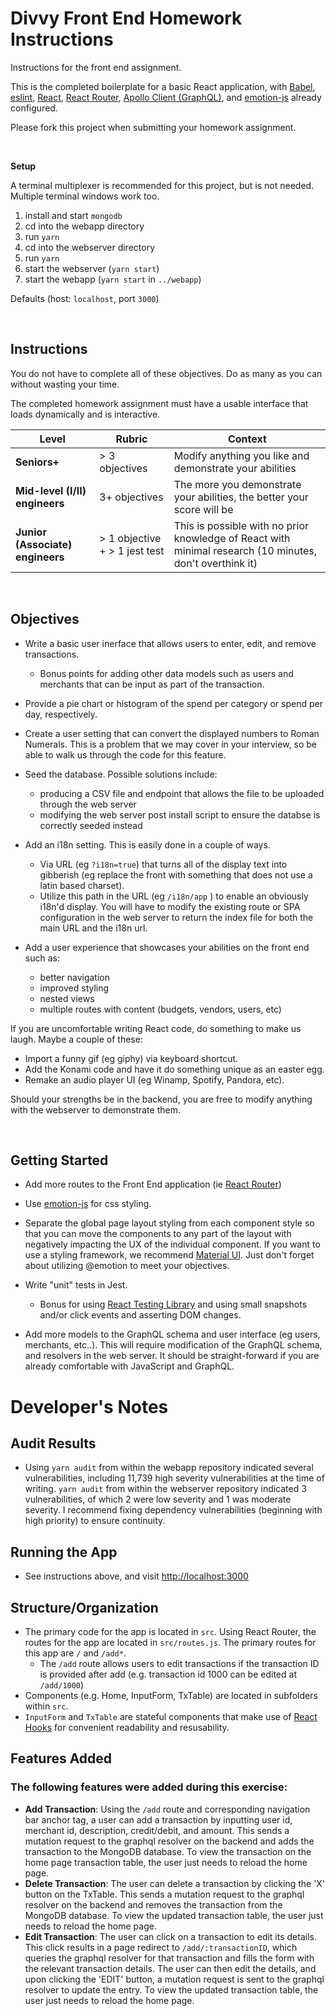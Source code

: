 # Divvy Front End Homework Instructions

Instructions for the front end assignment.

This is the completed boilerplate for a basic React application, with
[Babel](https://babeljs.io/),
[eslint](https://eslint.org/),
[React](https://reactjs.org/),
[React Router](https://github.com/ReactTraining/react-router),
[Apollo Client (GraphQL)](https://www.apollographql.com/), and
[emotion-js](https://github.com/emotion-js/emotion) already configured.

Please fork this project when submitting your homework assignment.

<br />

**Setup**

A terminal multiplexer is recommended for this project, but is not needed. Multiple terminal windows work too.

  1. install and start `mongodb`
  2. cd into the webapp directory
  3. run `yarn`
  4. cd into the webserver directory
  5. run `yarn`
  6. start the webserver (`yarn start`)
  7. start the webapp (`yarn start` in `../webapp`)


Defaults (host: `localhost`, port `3000`)

<br />

## Instructions

You do not have to complete all of these objectives. Do as many as you can without wasting your time.

The completed homework assignment must have a usable interface that loads dynamically and is interactive.


| Level                            | Rubric                        | Context                                                                                                  |
| -------------------------------- | ----------------------------- | -------------------------------------------------------------------------------------------------------- |
| **Seniors+**                     | > 3 objectives                | Modify anything you like and demonstrate your abilities                                                  |
| **Mid-level (I/II) engineers**   | 3+ objectives                 | The more you demonstrate your abilities, the better your score will be                                   |
| **Junior (Associate) engineers** | > 1 objective + > 1 jest test | This is possible with no prior knowledge of React with minimal research (10 minutes, don't overthink it) |

<br />

## Objectives

 * Write a basic user inerface that allows users to enter, edit, and remove transactions.

   * Bonus points for adding other data models such as users and merchants that can be input as part of the transaction.

 * Provide a pie chart or histogram of the spend per category or spend per day, respectively.

 * Create a user setting that can convert the displayed numbers to Roman Numerals.  This is a problem that we may cover in your interview, so be able to walk us through the code for this feature.

 * Seed the database.  Possible solutions include:
   * producing a CSV file and endpoint that allows the file to be uploaded through the web server
   * modifying the web server post install script to ensure the databse is correctly seeded instead

 * Add an i18n setting.  This is easily done in a couple of ways.
   * Via URL (eg `?i18n=true`) that turns all of the display text into gibberish (eg replace the front with something that does not use a latin based charset).
   * Utilize this path in the URL (eg `/i18n/app` ) to enable an obviously i18n'd display.  You will have to modify the existing route or SPA configuration in the web server to return the index file for both the main URL and the i18n url.

 * Add a user experience that showcases your abilities on the front end such as:
   * better navigation
   * improved styling
   * nested views
   * multiple routes with content (budgets, vendors, users, etc)

 If you are uncomfortable writing React code, do something to make us laugh.  Maybe a couple of these:
 * Import a funny gif (eg giphy) via keyboard shortcut.
 * Add the Konami code and have it do something unique as an easter egg.
 * Remake an audio player UI (eg Winamp, Spotify, Pandora, etc).

 Should your strengths be in the backend, you are free to modify anything with the webserver to demonstrate them.

 <br />

## Getting Started

* Add more routes to the Front End application (ie [React Router](https://github.com/ReactTraining/react-router))

* Use [emotion-js](https://github.com/emotion-js/emotion) for css styling.

* Separate the global page layout styling from each component style so that you can move the components to any part of the layout with negatively impacting the UX of the individual component.  If you want to use a styling framework, we recommend [Material UI](https://material-ui.com/). Just don't forget about utilizing @emotion to meet your objectives.

* Write "unit" tests in Jest.

   * Bonus for using [React Testing Library](https://testing-library.com/docs/react-testing-library/intro) and using small snapshots and/or click events and asserting DOM changes.

* Add more models to the GraphQL schema and user interface (eg users, merchants, etc..).
  This will require modification of the GraphQL schema, and resolvers in the web server.
  It should be straight-forward if you are already comfortable with JavaScript and GraphQL.

# Developer's Notes

## Audit Results
- Using `yarn audit` from within the webapp repository indicated several vulnerabilities, including 11,739 high severity vulnerabilities at the time of writing. `yarn audit` from within the webserver repository indicated 3 vulnerabilities, of which 2 were low severity and 1 was moderate severity. I recommend fixing dependency vulnerabilities (beginning with high priority) to ensure continuity.

## Running the App
- See instructions above, and visit [http://localhost:3000](http://localhost:3000)

## Structure/Organization
- The primary code for the app is located in `src`. Using React Router, the routes for the app are located in `src/routes.js`. The primary routes for this app are `/` and `/add*`.
  - The `/add` route allows users to edit transactions if the transaction ID is provided after add (e.g. transaction id 1000 can be edited at `/add/1000`)
- Components (e.g. Home, InputForm, TxTable) are located in subfolders within `src`.
- `InputForm` and `TxTable` are stateful components that make use of [React Hooks](https://reactjs.org/docs/hooks-intro.html) for convenient readability and resusability.

## Features Added
### The following features were added during this exercise:
- **Add Transaction**: Using the `/add` route and corresponding navigation bar anchor tag, a user can add a transaction by inputting user id, merchant id, description, credit/debit, and amount. This sends a mutation request to the graphql resolver on the backend and adds the transaction to the MongoDB database. To view the transaction on the home page transaction table, the user just needs to reload the home page.
- **Delete Transaction**: The user can delete a transaction by clicking the 'X' button on the TxTable. This sends a mutation request to the graphql resolver on the backend and removes the transaction from the MongoDB database. To view the updated transaction table, the user just needs to reload the home page.
- **Edit Transaction**: The user can click on a transaction to edit its details. This click results in a page redirect to `/add/:transactionID`, which queries the graphql resolver for that transaction and fills the form with the relevant transaction details. The user can then edit the details, and upon clicking the 'EDIT' button, a mutation request is sent to the graphql resolver to update the entry. To view the updated transaction table, the user just needs to reload the home page.
